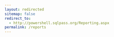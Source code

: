 ```yaml
---
layout: redirected
sitemap: false
redirect_to:
  - http://powershell.sqlpass.org/Reporting.aspx
permalink: /reports
---
```

